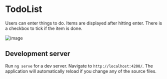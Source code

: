 # TodoList

Users can enter things to do.
Items are displayed after hitting enter.
There is a checkbox to tick if the item is done.

![image](https://github.com/emiliaProgram/todolist/assets/146941756/fe9d8513-f841-49e1-9b89-1616c59e7df7)


## Development server

Run `ng serve` for a dev server. Navigate to `http://localhost:4200/`. The application will automatically reload if you change any of the source files.


